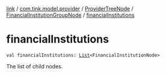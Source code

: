 [link](../../../index.md) / [com.tink.model.provider](../../index.md) / [ProviderTreeNode](../index.md) / [FinancialInstitutionGroupNode](index.md) / [financialInstitutions](./financial-institutions.md)

# financialInstitutions

`val financialInstitutions: `[`List`](https://kotlinlang.org/api/latest/jvm/stdlib/kotlin.collections/-list/index.html)`<FinancialInstitutionNode>`

The list of child nodes.

